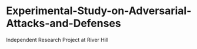 # Experimental-Study-on-Adversarial-Attacks-and-Defenses
Independent Research Project at River Hill
